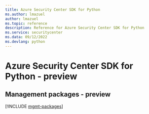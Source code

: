 ```yaml
---
title: Azure Security Center SDK for Python
ms.author: lmazuel
author: lmazuel
ms.topic: reference
description: Reference for Azure Security Center SDK for Python
ms.service: securitycenter
ms.data: 09/12/2022
ms.devlang: python
---
```

# Azure Security Center SDK for Python - preview

## Management packages - preview
[!INCLUDE [mgmt-packages](security-center-mgmt-index.md)]